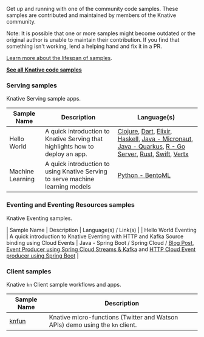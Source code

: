 Get up and running with one of the community code samples. These samples are
contributed and maintained by members of the Knative community.

Note: It is possible that one or more samples might become outdated or the
original author is unable to maintain their contribution. If you find that
something isn't working, lend a helping hand and fix it in a PR.

[Learn more about the lifespan of samples](https://github.com/knative/community/tree/master/DOCS-CONTRIBUTING.md).

[**See all Knative code samples**](../../docs/samples.md)

### Serving samples

Knative Serving sample apps.

| Sample Name | Description | Language(s) |
| ----------- | ----------- | ----------- |
| Hello World | A quick introduction to Knative Serving that highlights how to deploy an app. | [Clojure](./serving/helloworld-clojure/README.md), [Dart](./serving/helloworld-dart/README.md), [Elixir](./serving/helloworld-elixir/README.md), [Haskell](./serving/helloworld-haskell/README.md), [Java - Micronaut](./serving/helloworld-java-micronaut/README.md), [Java - Quarkus](./serving/helloworld-java-quarkus/README.md), [R - Go Server](./serving/helloworld-r/README.md), [Rust](./serving/helloworld-rust/README.md), [Swift](./serving/helloworld-swift/README.md), [Vertx](./serving/helloworld-vertx/README.md) |
| Machine Learning | A quick introduction to using Knative Serving to serve machine learning models | [Python - BentoML](./serving/machinelearning-python-bentoml)

### Eventing and Eventing Resources samples

Knative Eventing samples. 

| Sample Name | Description | Language(s) / Link(s) |
| Hello World Eventing | A quick introduction to Knative Eventing with HTTP and Kafka Source binding using Cloud Events | Java - Spring Boot / Spring Cloud / [Blog Post](https://salaboy.com/2020/02/20/getting-started-with-knative-2020/), [Event Producer using Spring Cloud Streams & Kafka](https://github.com/salaboy/knative-spring-cloud-event-producer) and [HTTP Cloud Event producer using Spring Boot](https://github.com/salaboy/knative-event-producer) |

### Client samples

Knative `kn` Client sample workflows and apps.

| Sample Name | Description |
| ----------- | ----------- |
| [knfun](https://github.com/maximilien/knfun) | Knative micro-functions (Twitter and Watson APIs) demo using the `kn` client. |
